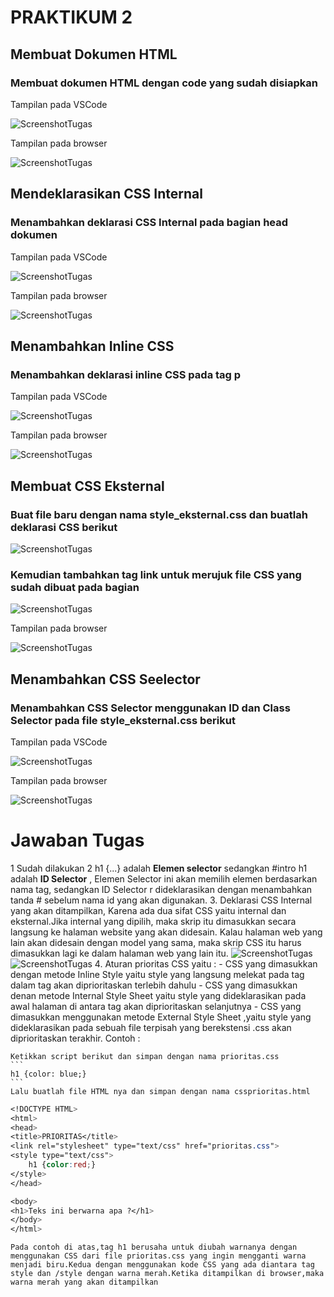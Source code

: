 # **PRAKTIKUM 2**
## **Membuat Dokumen HTML**
### **Membuat dokumen HTML dengan code yang sudah disiapkan**

Tampilan pada VSCode

![ScreenshotTugas](https://github.com/heynis10/Lab2Web/blob/master/ss1.png)

Tampilan pada browser

![ScreenshotTugas](https://github.com/heynis10/Lab2Web/blob/master/ss2.png)

## **Mendeklarasikan CSS Internal**
### **Menambahkan deklarasi CSS Internal pada bagian head dokumen**

Tampilan pada VSCode

![ScreenshotTugas](https://github.com/heynis10/Lab2Web/blob/master/ss3.png)

Tampilan pada browser

![ScreenshotTugas](https://github.com/heynis10/Lab2Web/blob/master/ss4.png)

## **Menambahkan Inline CSS**
### **Menambahkan deklarasi inline CSS pada tag p**

Tampilan pada VSCode

![ScreenshotTugas](https://github.com/heynis10/Lab2Web/blob/master/ss5.png)

Tampilan pada browser

![ScreenshotTugas](https://github.com/heynis10/Lab2Web/blob/master/ss6.png)

## **Membuat CSS Eksternal**
### **Buat file baru dengan nama style_eksternal.css dan buatlah deklarasi CSS berikut**
![ScreenshotTugas](https://github.com/heynis10/Lab2Web/blob/master/ss7.png)
### **Kemudian tambahkan tag link untuk merujuk file CSS yang sudah dibuat pada bagian <head>**
![ScreenshotTugas](https://github.com/heynis10/Lab2Web/blob/master/ss8.png)

Tampilan pada browser

![ScreenshotTugas](https://github.com/heynis10/Lab2Web/blob/master/ss9.png)

## **Menambahkan CSS Seelector**
### **Menambahkan CSS Selector menggunakan ID dan Class Selector pada file style_eksternal.css berikut**

Tampilan pada VSCode

![ScreenshotTugas](https://github.com/heynis10/Lab2Web/blob/master/ss10.png)

Tampilan pada browser

![ScreenshotTugas](https://github.com/heynis10/Lab2Web/blob/master/ss11.png)

# Jawaban Tugas
1 Sudah dilakukan
2 h1 {...} adalah **Elemen selector** sedangkan #intro h1 adalah **ID Selector** , Elemen Selector ini akan memilih elemen berdasarkan nama tag, sedangkan ID Selector r dideklarasikan dengan menambahkan tanda # sebelum nama id yang akan digunakan.
3. Deklarasi CSS Internal yang akan ditampilkan, Karena ada dua sifat CSS yaitu internal dan eksternal.Jika internal yang dipilih, maka skrip itu dimasukkan secara langsung ke halaman website yang akan didesain. Kalau halaman web yang lain akan didesain dengan model yang sama, maka skrip CSS itu harus dimasukkan lagi ke dalam halaman web yang lain itu.
![ScreenshotTugas](https://github.com/heynis10/Lab2Web/blob/master/ss12.png)
![ScreenshotTugas](https://github.com/heynis10/Lab2Web/blob/master/ss13.png)
4. Aturan prioritas CSS yaitu : 
	- CSS yang dimasukkan dengan metode Inline Style yaitu style yang langsung melekat pada tag dalam tag <body> akan diprioritaskan terlebih dahulu
	- CSS yang dimasukkan denan metode Internal Style Sheet yaitu style yang dideklarasikan pada awal halaman di antara tag <style> dan </style> akan diprioritaskan selanjutnya
	- CSS yang dimasukkan menggunakan metode External Style Sheet ,yaitu style yang dideklarasikan pada sebuah file terpisah yang berekstensi .css akan diprioritaskan terakhir.
Contoh :

	Ketikkan script berikut dan simpan dengan nama prioritas.css 
	```
	h1 {color: blue;}
	```
	Lalu buatlah file HTML nya dan simpan dengan nama cssprioritas.html
```CSS
<!DOCTYPE HTML>
<html>
<head>
<title>PRIORITAS</title>
<link rel="stylesheet" type="text/css" href="prioritas.css">
<style type="text/css">
	h1 {color:red;}
</style>
</head>

<body>
<h1>Teks ini berwarna apa ?</h1>
</body>
</html>
```
	Pada contoh di atas,tag h1 berusaha untuk diubah warnanya dengan menggunakan CSS dari file prioritas.css yang ingin mengganti warna menjadi biru.Kedua dengan menggunakan kode CSS yang ada diantara tag style dan /style dengan warna merah.Ketika ditampilkan di browser,maka warna merah yang akan ditampilkan
